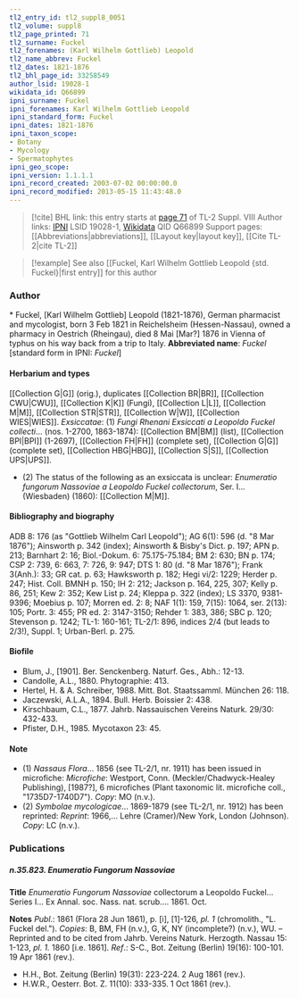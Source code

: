 ```yaml
---
tl2_entry_id: tl2_suppl8_0051
tl2_volume: suppl8
tl2_page_printed: 71
tl2_surname: Fuckel
tl2_forenames: (Karl Wilhelm Gottlieb) Leopold
tl2_name_abbrev: Fuckel
tl2_dates: 1821-1876
tl2_bhl_page_id: 33258549
author_lsid: 19028-1
wikidata_id: Q66899
ipni_surname: Fuckel
ipni_forenames: Karl Wilhelm Gottlieb Leopold
ipni_standard_form: Fuckel
ipni_dates: 1821-1876
ipni_taxon_scope: 
- Botany
- Mycology
- Spermatophytes
ipni_geo_scope: 
ipni_version: 1.1.1.1
ipni_record_created: 2003-07-02 00:00:00.0
ipni_record_modified: 2013-05-15 11:43:48.0
---
```


> [!cite] BHL link: this entry starts at [page 71](https://www.biodiversitylibrary.org/page/33258549) of TL-2 Suppl. VIII
> Author links: [IPNI](https://www.ipni.org/a/19028-1) LSID 19028-1, [Wikidata](https://www.wikidata.org/wiki/Q66899) QID Q66899
> Support pages: [[Abbreviations|abbreviations]], [[Layout key|layout key]], [[Cite TL-2|cite TL-2]]

> [!example] See also [[Fuckel, Karl Wilhelm Gottlieb Leopold {std. Fuckel}|first entry]] for this author

### Author

\* Fuckel, \[Karl Wilhelm Gottlieb\] Leopold (1821-1876), German pharmacist and mycologist, born 3 Feb 1821 in Reichelsheim (Hessen-Nassau), owned a pharmacy in Oestrich (Rheingau), died 8 Mai \[Mar?\] 1876 in Vienna of typhus on his way back from a trip to Italy. 
**Abbreviated name**: *Fuckel* \[standard form in IPNI: *Fuckel*\]

#### Herbarium and types

[[Collection G|G]] (orig.), duplicates [[Collection BR|BR]], [[Collection CWU|CWU]], [[Collection K|K]] (Fungi), [[Collection L|L]], [[Collection M|M]], [[Collection STR|STR]], [[Collection W|W]], [[Collection WIES|WIES]].
*Exsiccatae*: (1) *Fungi Rhenani Exsiccati a Leopoldo Fuckel collecti*... (nos. 1-2700, 1863-1874): [[Collection BM|BM]] (list), [[Collection BPI|BPI]] (1-2697), [[Collection FH|FH]] (complete set), [[Collection G|G]] (complete set), [[Collection HBG|HBG]], [[Collection S|S]], [[Collection UPS|UPS]].
- (2) The status of the following as an exsiccata is unclear: *Enumeratio fungorum Nassoviae a Leopoldo Fuckel collectorum*, Ser. I... (Wiesbaden) (1860): [[Collection M|M]].

#### Bibliography and biography

ADB 8: 176 (as "Gottlieb Wilhelm Carl Leopold"); AG 6(1): 596 (d. "8 Mar 1876"); Ainsworth p. 342 (index); Ainsworth & Bisby's Dict. p. 197; APN p. 213; Barnhart 2: 16; Biol.-Dokum. 6: 75.175-75.184; BM 2: 630; BN p. 174; CSP 2: 739, 6: 663, 7: 726, 9: 947; DTS 1: 80 (d. "8 Mar 1876"); Frank 3(Anh.): 33; GR cat. p. 63; Hawksworth p. 182; Hegi vi/2: 1229; Herder p. 247; Hist. Coll. BMNH p. 150; IH 2: 212; Jackson p. 164, 225, 307; Kelly p. 86, 251; Kew 2: 352; Kew List p. 24; Kleppa p. 322 (index); LS 3370, 9381-9396; Moebius p. 107; Morren ed. 2: 8; NAF 1(1): 159, 7(15): 1064, ser. 2(13): 105; Portr. 3: 455; PR ed. 2: 3147-3150; Rehder 1: 383, 386; SBC p. 120; Stevenson p. 1242; TL-1: 160-161; TL-2/1: 896, indices 2/4 (but leads to 2/3!), Suppl. 1; Urban-Berl. p. 275.

#### Biofile

- Blum, J., \[1901\]. Ber. Senckenberg. Naturf. Ges., Abh.: 12-13.
- Candolle, A.L., 1880. Phytographie: 413.
- Hertel, H. & A. Schreiber, 1988. Mitt. Bot. Staatssamml. München 26: 118.
- Jaczewski, A.L.A., 1894. Bull. Herb. Boissier 2: 438.
- Kirschbaum, C.L., 1877. Jahrb. Nassauischen Vereins Naturk. 29/30: 432-433.
- Pfister, D.H., 1985. Mycotaxon 23: 45.

#### Note

- (1) *Nassaus Flora*... 1856 (see TL-2/1, nr. 1911) has been issued in microfiche: *Microfiche*: Westport, Conn. (Meckler/Chadwyck-Healey Publishing), \[1987?\], 6 microfiches (Plant taxonomic lit. microfiche coll., "1735D7-1740D7"). *Copy*: MO (n.v.).
- (2) *Symbolae mycologicae*... 1869-1879 (see TL-2/1, nr. 1912) has been reprinted: *Reprint*: 1966,... Lehre (Cramer)/New York, London (Johnson). *Copy*: LC (n.v.).

### Publications

##### n.35.823. Enumeratio Fungorum Nassoviae

**Title**
*Enumeratio Fungorum Nassoviae* collectorum a Leopoldo Fuckel... Series I... Ex Annal. soc. Nass. nat. scrub.... 1861. Oct.

**Notes**
*Publ*.: 1861 (Flora 28 Jun 1861), p. \[i\], \[1\]-126, *pl. 1* (chromolith., "L. Fuckel del."). *Copies*: B, BM, FH (n.v.), G, K, NY (incomplete?) (n.v.), WU. – Reprinted and to be cited from Jahrb. Vereins Naturk. Herzogth. Nassau 15: 1-123, *pl. 1.* 1860 \[i.e. 1861\].
*Ref*.: S-C., Bot. Zeitung (Berlin) 19(16): 100-101. 19 Apr 1861 (rev.).
- H.H., Bot. Zeitung (Berlin) 19(31): 223-224. 2 Aug 1861 (rev.).
- H.W.R., Oesterr. Bot. Z. 11(10): 333-335. 1 Oct 1861 (rev.).

